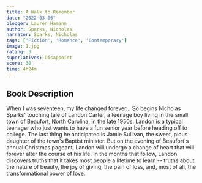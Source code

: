 ```yaml
---
title: A Walk to Remember
date: "2022-03-06"
blogger: Lauren Hamann
author: Sparks, Nicholas
narrator: Sparks, Nicholas
tags: ['Fiction', 'Romance', 'Contemporary']
image: 1.jpg
rating: 3
superlatives: Disappoint
score: 30
time: 4h24m
---
```


## Book Description

When I was seventeen, my life changed forever... So begins Nicholas Sparks' touching tale of Landon Carter, a teenage boy living in the small town of Beaufort, North Carolina, in the late 1950s. Landon is a typical teenager who just wants to have a fun senior year before heading off to college. The last thing he anticipated is Jamie Sullivan, the sweet, pious daughter of the town's Baptist minister. But on the evening of Beaufort's annual Christmas pageant, Landon will undergo a change of heart that will forever alter the course of his life. In the months that follow, Landon discovers truths that it takes most people a lifetime to learn -- truths about the nature of beauty, the joy of giving, the pain of loss, and, most of all, the transformational power of love.